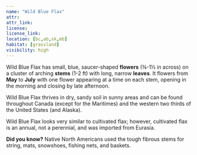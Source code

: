 ```yaml
---
name: "Wild Blue Flax"
attr:
attr_link:
license:
license_link:
location: [bc,ab,sk,mb]
habitat: [grassland]
visibility: high
---
```

Wild Blue Flax has small, blue, saucer-shaped **flowers** (¾-1½ in across) on a cluster of arching **stems** (1-2 ft) with long, narrow **leaves**. It flowers from **May** to **July** with one flower appearing at a time on each stem, opening in the morning and closing by late afternoon.

Wild Blue Flax thrives in dry, sandy soil in sunny areas and can be found throughout Canada (except for the Maritimes) and the western two thirds of the United States (and Alaska).

Wild Blue Flax looks very similar to cultivated flax; however, cultivated flax is an annual, not a perennial, and was imported from Eurasia.

**Did you know?** Native North Americans used the tough fibrous stems for string, mats, snowshoes, fishing nets, and baskets.

